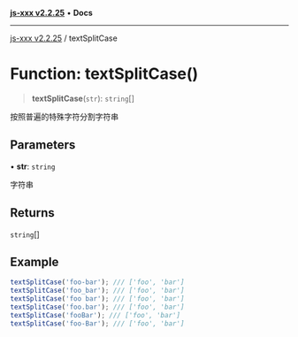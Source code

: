 [**js-xxx v2.2.25**](../README.md) • **Docs**

***

[js-xxx v2.2.25](../README.md) / textSplitCase

# Function: textSplitCase()

> **textSplitCase**(`str`): `string`[]

按照普遍的特殊字符分割字符串

## Parameters

• **str**: `string`

字符串

## Returns

`string`[]

## Example

```ts
textSplitCase('foo-bar'); /// ['foo', 'bar']
textSplitCase('foo_bar'); /// ['foo', 'bar']
textSplitCase('foo bar'); /// ['foo', 'bar']
textSplitCase('foo.bar'); /// ['foo', 'bar']
textSplitCase('fooBar'); /// ['foo', 'bar']
textSplitCase('foo-Bar'); /// ['foo', 'bar']
```
